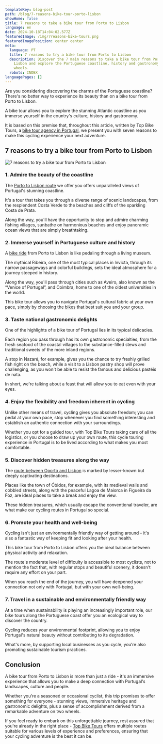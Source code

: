 ```yaml
---
templateKey: blog-post
path: /blog/7-reasons-bike-tour-porto-lisbon
showHome: false
title: 7 reasons to take a bike tour from Porto to Lisbon
language: en
date: 2024-10-18T14:04:02.577Z
featuredImage: /img/7reasons-bike-tours.png
featuredImagePosition: center center
meta:
  language: PT
  title: 7 reasons to try a bike tour from Porto to Lisbon
  description: Discover the 7 main reasons to take a bike tour from Porto to
    Lisbon and explore the Portuguese coastline, history and gastronomy on two
    wheels.
  robots: INDEX
languagePages: []
---
```

Are you considering discovering the charms of the Portuguese coastline? There's no better way to experience its beauty than on a bike tour from Porto to Lisbon.

A bike tour allows you to explore the stunning Atlantic coastline as you immerse yourself in the country's culture, history and gastronomy.

It is based on this premise that, throughout this article, written by Top Bike Tours, a [bike tour agency in Portugal](https://topbiketoursportugal.com/), we present you with seven reasons to make this cycling experience your next adventure.

## 7 reasons to try a bike tour from Porto to Lisbon



![7 reasons to try a bike tour from Porto to Lisbon](/img/7reasons-bike-tours.png "7 reasons to try a bike tour from Porto to Lisbon")

### 1. Admire the beauty of the coastline

The [Porto to Lisbon route](https://topbiketoursportugal.com/porto-lisboa-bike-tour/) we offer you offers unparalleled views of Portugal's stunning coastline.

It's a tour that takes you through a diverse range of scenic landscapes, from the resplendent Costa Verde to the beaches and cliffs of the sparkling Costa de Prata.

Along the way, you'll have the opportunity to stop and admire charming fishing villages, sunbathe on harmonious beaches and enjoy panoramic ocean views that are simply breathtaking.

### 2. Immerse yourself in Portuguese culture and history

A [bike ride](https://topbiketoursportugal.com/) from Porto to Lisbon is like pedaling through a living museum.

The mythical Ribeira, one of the most typical places in Invicta, through its narrow passageways and colorful buildings, sets the ideal atmosphere for a journey steeped in history.

Along the way, you'll pass through cities such as Aveiro, also known as the “Venice of Portugal”, and Coimbra, home to one of the oldest universities in the world.

This bike tour allows you to navigate Portugal's cultural fabric at your own pace, simply by choosing the [bikes](https://topbiketoursportugal.com/) that best suit you and your group.



### 3. Taste national gastronomic delights

One of the highlights of a bike tour of Portugal lies in its typical delicacies.

Each region you pass through has its own gastronomic specialties, from the fresh seafood of the coastal villages to the substance-filled stews and traditional sweets of the more inland regions.

A stop in Nazaré, for example, gives you the chance to try freshly grilled fish right on the beach, while a visit to a Lisbon pastry shop will prove challenging, as you won't be able to resist the famous and delicious pastéis de nata.

In short, we're talking about a feast that will allow you to eat even with your eyes.

### 4. Enjoy the flexibility and freedom inherent in cycling

Unlike other means of travel, cycling gives you absolute freedom; you can pedal at your own pace, stop whenever you find something interesting and establish an authentic connection with your surroundings.

Whether you opt for a guided tour, with Top Bike Tours taking care of all the logistics, or you choose to draw up your own route, this cycle touring experience in Portugal is to be lived according to what makes you most comfortable.

### 5. Discover hidden treasures along the way

The [route between Oporto and Lisbon](https://topbiketoursportugal.com/) is marked by lesser-known but deeply captivating destinations.

Places like the town of Óbidos, for example, with its medieval walls and cobbled streets, along with the peaceful Lagoa de Maiorca in Figueira da Foz, are ideal places to take a break and enjoy the view.

These hidden treasures, which usually escape the conventional traveler, are what make our cycling routes in Portugal so special.

### 6. Promote your health and well-being

Cycling isn't just an environmentally friendly way of getting around - it's also a fantastic way of keeping fit and looking after your health.

This bike tour from Porto to Lisbon offers you the ideal balance between physical activity and relaxation.

The route's moderate level of difficulty is accessible to most cyclists, not to mention the fact that, with regular stops and beautiful scenery, it doesn't require any effort on your part.

When you reach the end of the journey, you will have deepened your connection not only with Portugal, but with your own well-being.

### 7. Travel in a sustainable and environmentally friendly way

At a time when sustainability is playing an increasingly important role, our bike tours along the Portuguese coast offer you an ecological way to discover the country.

Cycling reduces your environmental footprint, allowing you to enjoy Portugal's natural beauty without contributing to its degradation.

What's more, by supporting local businesses as you cycle, you're also promoting sustainable tourism practices.

## Conclusion

A bike tour from Porto to Lisbon is more than just a ride - it's an immersive experience that allows you to make a deep connection with Portugal's landscapes, culture and people.

Whether you're a seasoned or occasional cyclist, this trip promises to offer something for everyone - stunning views, immersive heritage and gastronomic delights, plus a sense of accomplishment derived from a remarkable adventure on two wheels.

If you feel ready to embark on this unforgettable journey, rest assured that you're already in the right place - [Top Bike Tours](https://topbiketoursportugal.com/) offers multiple routes suitable for various levels of experience and preferences, ensuring that your cycling adventure is the best it can be.